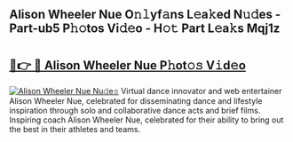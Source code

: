 ## Alison Wheeler Nue O𝚗𝚕yf𝚊ns L𝚎a𝚔ed N𝚞𝚍es - Part-ub5 P𝚑𝚘tos Vi𝚍𝚎o - H𝚘𝚝 Part L𝚎a𝚔s Mqj1z

# <h2><a href="http://kfcf1l.oniu.top/?m=Alison+Wheeler+Nue">🔗👉 🔴 Alison Wheeler Nue P𝚑ot𝚘𝚜 V𝚒d𝚎o</a></h2>

[![Alison Wheeler Nue Nu𝚍e𝚜](https://i.imgur.com/0qMVB7G.gif)](http://kfcf1l.oniu.top/?m=Alison+Wheeler+Nue)
Virtual dance innovator and web entertainer Alison Wheeler Nue, celebrated for disseminating dance and lifestyle inspiration through solo and collaborative dance acts and brief films. Inspiring coach Alison Wheeler Nue, celebrated for their ability to bring out the best in their athletes and teams.  
